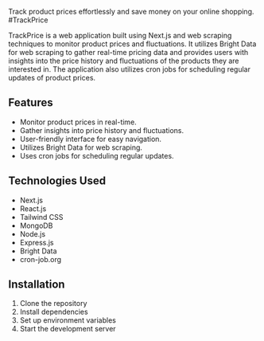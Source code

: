 Track product prices effortlessly and save money on your online shopping. #TrackPrice

TrackPrice is a web application built using Next.js and web scraping techniques to monitor product prices and fluctuations. It utilizes Bright Data for web scraping to gather real-time pricing data and provides users with insights into the price history and fluctuations of the products they are interested in. The application also utilizes cron jobs for scheduling regular updates of product prices.

## Features

- Monitor product prices in real-time.
- Gather insights into price history and fluctuations.
- User-friendly interface for easy navigation.
- Utilizes Bright Data for web scraping.
- Uses cron jobs for scheduling regular updates.

## Technologies Used

- Next.js
- React.js
- Tailwind CSS
- MongoDB
- Node.js
- Express.js
- Bright Data
- cron-job.org

## Installation

1. Clone the repository
2. Install dependencies
3. Set up environment variables
4. Start the development server
